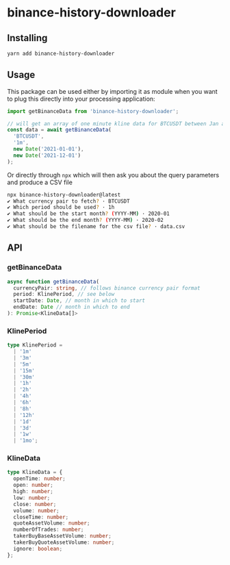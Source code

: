 # binance-history-downloader

## Installing

```bash
yarn add binance-history-downloader
```

## Usage
This package can be used either by importing it as module when you want to plug this directly into your processing application:
```ts
import getBinanceData from 'binance-history-downloader';

// will get an array of one minute kline data for BTCUSDT between Jan and Dec 2021
const data = await getBinanceData(
  'BTCUSDT',
  '1m',
  new Date('2021-01-01'),
  new Date('2021-12-01')
);
```
Or directly through `npx` which will then ask you about the query parameters and produce a CSV file
```bash
npx binance-history-downloader@latest
✔ What currency pair to fetch? · BTCUSDT
✔ Which period should be used? · 1h
✔ What should be the start month? (YYYY-MM) · 2020-01
✔ What should be the end month? (YYYY-MM) · 2020-02
✔ What should be the filename for the csv file? · data.csv
```

## API
### getBinanceData
```ts
async function getBinanceData(
  currencyPair: string, // follows binance currency pair format
  period: KlinePeriod, // see below
  startDate: Date, // month in which to start
  endDate: Date // month in which to end
): Promise<KlineData[]>
```

### KlinePeriod
```ts
type KlinePeriod =
  | '1m'
  | '3m'
  | '5m'
  | '15m'
  | '30m'
  | '1h'
  | '2h'
  | '4h'
  | '6h'
  | '8h'
  | '12h'
  | '1d'
  | '3d'
  | '1w'
  | '1mo';
```

### KlineData
```ts
type KlineData = {
  openTime: number;
  open: number;
  high: number;
  low: number;
  close: number;
  volume: number;
  closeTime: number;
  quoteAssetVolume: number;
  numberOfTrades: number;
  takerBuyBaseAssetVolume: number;
  takerBuyQuoteAssetVolume: number;
  ignore: boolean;
};
```